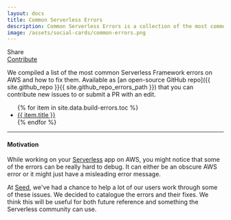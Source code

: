 ```yaml
---
layout: docs
title: Common Serverless Errors
description: Common Serverless Errors is a collection of the most common Serverless Framework errors developers run into on AWS. Also listed, is an explanation of why the error occurred and what you can do to fix it.
image: /assets/social-cards/common-errors.png
---
```


<div class="build-errors-header-controls">
  <div class="panel">
    <a target="_blank" href="https://twitter.com/intent/tweet?url=https%3A%2F%2Fseed.run%2Fdocs%2Fserverless-errors%2F&via=SEED_run&text=Check%20out%20this%20great%20resource%20for%20debugging%20Serverless%20errors%20on%20AWS">
      <i class="fa fa-twitter" aria-hidden="true"></i>
    </a>
    <a href="mailto:?&cc=&bcc=&subject=Debug Serverless Errors&body=Check out this great resource for debugging Serverless errors on AWS - https://seed.run/docs/serverless-errors/">
      <i class="fa fa-envelope" aria-hidden="true"></i>
    </a>
    <span>Share</span>
  </div>
  <div class="panel">
    <a target="_blank" href="{{ site.github_repo }}/issues/new?assignees=jayair&labels=enhancement&template=common-serverless-errors.md&title=%5BSLS+ERR%5D">
      <i class="fa fa-plus-square" aria-hidden="true"></i>
      <span>Contribute</span>
    </a>
  </div>
</div>

We compiled a list of the most common Serverless Framework errors on AWS and how to fix them. Available as [an open-source GitHub repo]({{ site.github_repo }}{{ site.github_repo_errors_path }}) that you can contribute new issues to or submit a PR with an edit.

<ul class="build-errors-list fa-ul">
  {% for item in site.data.build-errors.toc %}
    <li>
      <i class="fa-li fa fa-file-text-o"></i>
      <a href="{{ item.url }}">{{ item.title }}</a>
    </li>
  {% endfor %}
</ul>

---

#### Motivation

While working on your [Serverless](https://serverless.com) app on AWS, you might notice that some of the errors can be really hard to debug. It can either be an obscure AWS error or it might just have a misleading error message.

At [Seed](/), we've had a chance to help a lot of our users work through some of these issues. We decided to catalogue the errors and their fixes. We think this will be useful for both future reference and something the Serverless community can use.
